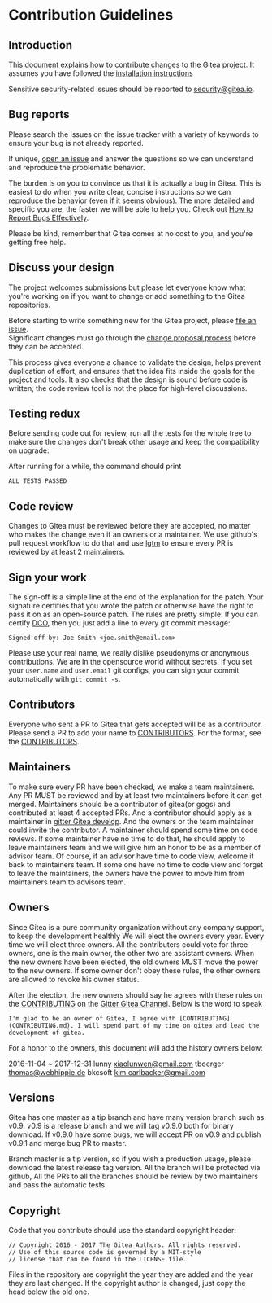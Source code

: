 # Contribution Guidelines

## Introduction

This document explains how to contribute changes to the Gitea project.
It assumes you have followed the
[installation instructions](https://github.com/go-gitea/docs/tree/master/en-US/installation)

Sensitive security-related issues should be reported to [security@gitea.io](mailto:security@gitea.io).

## Bug reports

Please search the issues on the issue tracker with a variety of keywords to
ensure your bug is not already reported.

If unique, [open an issue](https://github.com/go-gitea/gitea/issues/new)
and answer the questions so we can understand and reproduce the problematic
behavior.

The burden is on you to convince us that it is actually a bug in Gitea. This
is easiest to do when you write clear, concise instructions so we can reproduce
the behavior (even if it seems obvious). The more detailed and specific you are,
the faster we will be able to help you. Check out
[How to Report Bugs Effectively](http://www.chiark.greenend.org.uk/~sgtatham/bugs.html).

Please be kind, remember that Gitea comes at no cost to you, and you're
getting free help.

## Discuss your design

The project welcomes submissions but please let everyone know what
you're working on if you want to change or add something to the Gitea repositories.

Before starting to write something new for the Gitea project,
please [file an issue](https://github.com/go-gitea/gitea/issues/new).  
Significant changes must go through the
[change proposal process](https://github.com/go-gitea/proposals)
before they can be accepted.

This process gives everyone a chance to validate the design,
helps prevent duplication of effort,
and ensures that the idea fits inside the goals for the project and tools.
It also checks that the design is sound before code is written;
the code review tool is not the place for high-level discussions.

## Testing redux

Before sending code out for review, run all the tests for the whole
tree to make sure the changes don't break other usage and keep the compatibility on upgrade:

After running for a while, the command should print

```
ALL TESTS PASSED
```

## Code review

Changes to Gitea must be reviewed before they are accepted,
no matter who makes the change even if an owners or a maintainer.
We use github's pull request workflow to do that and use [lgtm](http://lgtm.co) to ensure every PR is reviewed by at least 2 maintainers.

## Sign your work

The sign-off is a simple line at the end of the explanation for the patch. Your
signature certifies that you wrote the patch or otherwise have the right to pass
it on as an open-source patch. The rules are pretty simple: If you can certify
[DCO](DCO), then you just add a line to every git commit message:

```
Signed-off-by: Joe Smith <joe.smith@email.com>
```

Please use your real name, we really dislike pseudonyms or anonymous
contributions. We are in the opensource world without secrets. If you set your
`user.name` and `user.email` git configs, you can sign your commit automatically
with `git commit -s`.

## Contributors

Everyone who sent a PR to Gitea that gets accepted will be as a contributor. Please send a PR to add your name to
[CONTRIBUTORS](CONTRIBUTORS). For the format, see the [CONTRIBUTORS](CONTRIBUTORS).

## Maintainers

To make sure every PR have been checked, we make a team maintainers. Any PR MUST be reviewed and by at least two maintainers before it can get merged.
Maintainers should be a contributor of gitea(or gogs) and contributed at least 4 accepted PRs. And a contributor should apply as a maintainer in [gitter Gitea develop](https://gitter.im/go-gitea/develop).
And the owners or the team maintainer could invite the contributor. A maintainer should spend some time on code reviews. If some maintainer have no time
to do that, he should apply to leave maintainers team and we will give him an honor to be as a member of advisor team. Of course, if an advisor have time to code view, welcome it back to maintainers team.
If some one have no time to code view and forget to leave the maintainers, the owners have the power to move him from maintainers team to advisors team.

## Owners

Since Gitea is a pure community organization without any company support, to keep the development healthly We will elect the owners every year. Every time we will elect three owners.
All the contributers could vote for three owners, one is the main owner, the other two are assistant owners. When the new owners have been elected, the old owners MUST move the power to the new owners. 
If some owner don't obey these rules, the other owners are allowed to revoke his owner status.

After the election, the new owners should say he agrees with these rules on the [CONTRIBUTING](CONTRIBUTING.md) on the [Gitter Gitea Channel](https://gitter.im/go-gitea/gitea). Below is the word to speak

```
I'm glad to be an owner of Gitea, I agree with [CONTRIBUTING](CONTRIBUTING.md). I will spend part of my time on gitea and lead the development of gitea.
```

For a honor to the owners, this document will add the history owners below:

2016-11-04 ~ 2017-12-31 lunny <xiaolunwen@gmail.com> tboerger <thomas@webhippie.de> bkcsoft <kim.carlbacker@gmail.com>

## Versions

Gitea has one master as a tip branch and have many version branch such as v0.9. v0.9 is a release branch and we will tag v0.9.0 both for binary download.
If v0.9.0 have some bugs, we will accept PR on v0.9 and publish v0.9.1 and merge bug PR to master.

Branch master is a tip version, so if you wish a production usage, please download the latest release tag version. All the branch will be protected via github,
All the PRs to all the branches should be review by two maintainers and pass the automatic tests.

## Copyright

Code that you contribute should use the standard copyright header:

```
// Copyright 2016 - 2017 The Gitea Authors. All rights reserved.
// Use of this source code is governed by a MIT-style
// license that can be found in the LICENSE file.
```

Files in the repository are copyright the year they are added and the year they are last changed. If the copyright author is changed, just copy the head
below the old one.
